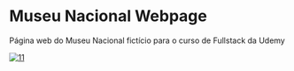 # Museu Nacional Webpage
Página web do Museu Nacional fictício para o curso de Fullstack da Udemy


<a href="https://gersonst.github.io/museu-nacional-webpage/"><img src="https://i.ibb.co/Tm00J6d/11.jpg" alt="11" border="0"></a><br /><a target='_blank' href='https://gersonst.github.io/museu-nacional-webpage/'></a><br />
